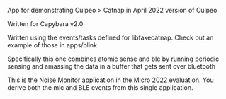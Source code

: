 App for demonstrating Culpeo > Catnap in April 2022 version of Culpeo

Written for Capybara v2.0

Written using the events/tasks defined for libfakecatnap. Check out an example
of those in apps/blink

Specifically this one combines atomic sense and ble by running periodic sensing
and amassing the data in a buffer that gets sent over bluetooth

This is the Noise Monitor application in the Micro 2022 evaluation. You derive
both the mic and BLE events from this single application.
